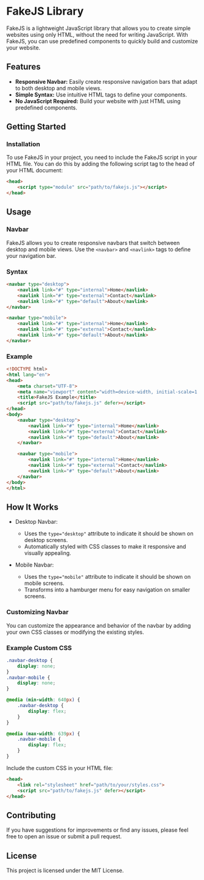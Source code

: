# FakeJS Library

FakeJS is a lightweight JavaScript library that allows you to create simple websites using only HTML, without the need for writing JavaScript. With FakeJS, you can use predefined components to quickly build and customize your website.

## Features

- **Responsive Navbar:** Easily create responsive navigation bars that adapt to both desktop and mobile views.
- **Simple Syntax:** Use intuitive HTML tags to define your components.
- **No JavaScript Required:** Build your website with just HTML using predefined components.

## Getting Started

### Installation

To use FakeJS in your project, you need to include the FakeJS script in your HTML file. You can do this by adding the following script tag to the head of your HTML document:

```html
<head>
    <script type="module" src="path/to/fakejs.js"></script>
</head>
```


## Usage

### Navbar

FakeJS allows you to create responsive navbars that switch between desktop and mobile views. Use the ```<navbar>``` and ```<navlink>``` tags to define your navigation bar.


### Syntax

```html
<navbar type="desktop">
    <navlink link="#" type="internal">Home</navlink>
    <navlink link="#" type="external">Contact</navlink>
    <navlink link="#" type="default">About</navlink>
</navbar>

<navbar type="mobile">
    <navlink link="#" type="internal">Home</navlink>
    <navlink link="#" type="external">Contact</navlink>
    <navlink link="#" type="default">About</navlink>
</navbar>
```

### Example

```html
<!DOCTYPE html>
<html lang="en">
<head>
    <meta charset="UTF-8">
    <meta name="viewport" content="width=device-width, initial-scale=1.0">
    <title>FakeJS Example</title>
    <script src="path/to/fakejs.js" defer></script>
</head>
<body>
    <navbar type="desktop">
        <navlink link="#" type="internal">Home</navlink>
        <navlink link="#" type="external">Contact</navlink>
        <navlink link="#" type="default">About</navlink>
    </navbar>

    <navbar type="mobile">
        <navlink link="#" type="internal">Home</navlink>
        <navlink link="#" type="external">Contact</navlink>
        <navlink link="#" type="default">About</navlink>
    </navbar>
</body>
</html>
```

## How It Works

- Desktop Navbar:
    - Uses the ```type="desktop"``` attribute to indicate it should be shown on desktop screens.
    - Automatically styled with CSS classes to make it responsive and visually appealing.

- Mobile Navbar:
    - Uses the ```type="mobile"``` attribute to indicate it should be shown on mobile screens.
    - Transforms into a hamburger menu for easy navigation on smaller screens.

### Customizing Navbar

You can customize the appearance and behavior of the navbar by adding your own CSS classes or modifying the existing styles.

### Example Custom CSS

```css
.navbar-desktop {
    display: none;
}
.navbar-mobile {
    display: none;
}

@media (min-width: 640px) {
    .navbar-desktop {
        display: flex;
    }
}

@media (max-width: 639px) {
    .navbar-mobile {
        display: flex;
    }
}
```

Include the custom CSS in your HTML file:

```html
<head>
    <link rel="stylesheet" href="path/to/your/styles.css">
    <script src="path/to/fakejs.js" defer></script>
</head>
```

## Contributing

If you have suggestions for improvements or find any issues, please feel free to open an issue or submit a pull request.

## License

This project is licensed under the MIT License.